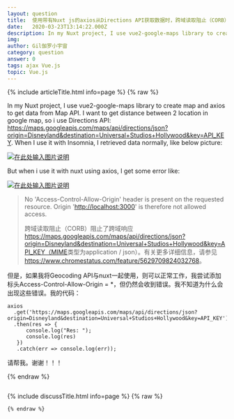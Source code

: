 ```yaml
---
layout: question
title:  使用带有Nuxt js的axios从Directions API获取数据时，跨域读取阻止（CORB）
date:   2020-03-23T13:14:22.000Z
description: In my Nuxt project, I use vue2-google-maps library to create map and axios to...
img: 
author: Gil伽罗小宇宙
category: question
answer: 0
tags: ajax Vue.js
topic: Vue.js
---
```

<div class="article-root">
  <div class="article">
    {% include articleTitle.html info=page %}
    {% raw %}
    <div class="article-content"><p>In my Nuxt project, I use vue2-google-maps library to create map and axios to get data from Map API.
I want to get distance between 2 location in google map, so i use Directions API: <a href="https://maps.googleapis.com/maps/api/directions/json?origin=Disneyland&amp;destination=Universal+Studios+Hollywood&amp;key=API_KEY" rel="nofollow noreferrer">https://maps.googleapis.com/maps/api/directions/json?origin=Disneyland&amp;destination=Universal+Studios+Hollywood&amp;key=API_KEY</a>. 
When I use it with Insomnia, I retrieved data normally, like below picture:</p>

<p><a href="https://www.samyoc.com//uploads/users/777/images/thumbnails/1584969134902.png" data-src="https://www.samyoc.com//uploads/users/777/images/1584969134902.png" rel="nofollow noreferrer"><img src="https://i.stack.imgur.com/LMeDk.png" alt="在此处输入图片说明"></a></p>

<p>But when i use it with nuxt using axios, I get some error like:</p>

<p><a href="https://www.samyoc.com//uploads/users/777/images/thumbnails/1584969134904.jpg" data-src="https://www.samyoc.com//uploads/users/777/images/1584969134904.jpg" rel="nofollow noreferrer"><img src="https://i.stack.imgur.com/5WW8p.jpg" alt="在此处输入图片说明"></a></p>

<blockquote>
  <p>No 'Access-Control-Allow-Origin' header is present on the requested resource. Origin '<a href="http://localhost:3000" rel="nofollow noreferrer">http://localhost:3000</a>' is therefore not allowed access.</p>
  
  <p><font style="vertical-align: inherit;"><font style="vertical-align: inherit;">跨域读取阻止（CORB）阻止了跨域响应</font></font><a href="https://maps.googleapis.com/maps/api/directions/json?origin=Disneyland&amp;destination=Universal+Studios+Hollywood&amp;key=API_KEY" rel="nofollow noreferrer"><font style="vertical-align: inherit;"><font style="vertical-align: inherit;">https://maps.googleapis.com/maps/api/directions/json?origin=Disneyland&amp;destination=Universal+Studios+Hollywood&amp;key=API_KEY（MIME</font></font></a><font style="vertical-align: inherit;"><font style="vertical-align: inherit;">类型为application / json）。</font><font style="vertical-align: inherit;">有关</font><font style="vertical-align: inherit;">更多详细信息，</font><font style="vertical-align: inherit;">请参见</font></font><a href="https://www.chromestatus.com/feature/5629709824032768" rel="nofollow noreferrer"><font style="vertical-align: inherit;"><font style="vertical-align: inherit;">https://www.chromestatus.com/feature/5629709824032768</font></font></a><font style="vertical-align: inherit;"><font style="vertical-align: inherit;">。</font></font></p>
</blockquote>

<p><font style="vertical-align: inherit;"><font style="vertical-align: inherit;">但是，如果我将Geocoding API与nuxt一起使用，则可以正常工作，我尝试添加标头Access-Control-Allow-Origin = *，但仍然会收到错误。</font><font style="vertical-align: inherit;">我不知道为什么会出现这些错误。</font><font style="vertical-align: inherit;">我的代码：</font></font></p>

<p></p><div class="snippet" data-lang="js" data-hide="false" data-console="true" data-babel="false">
<div class="snippet-code">
<pre class="snippet-code-js lang-js prettyprint-override"><code>axios<font></font>
  .get('https://maps.googleapis.com/maps/api/directions/json?origin=Disneyland&amp;destination=Universal+Studios+Hollywood&amp;key=API_KEY')<font></font>
  .then(res =&gt; {<font></font>
      console.log("Res: ");<font></font>
      console.log(res)<font></font>
   })<font></font>
   .catch(err =&gt; console.log(err));</code></pre>
</div>
</div>
<p></p>

<p><font style="vertical-align: inherit;"><font style="vertical-align: inherit;">请帮我。</font><font style="vertical-align: inherit;">谢谢！！！</font></font></p></div>
    {% endraw %}
  </div>
  <p style="height: 0;width:0;overflow: hidden;"> 第3053篇《使用带有Nuxt js的axios从Directions API获取数据时，跨域读取阻止（CORB）》来自Winter(https://github.com/aiyld/aiyld.github.io)的站点</p>
  <div class="discuss-wrapper">
    {% include discussTitle.html info=page %}
    {% raw %}
    
    {% endraw %}
  </div>
<div>
